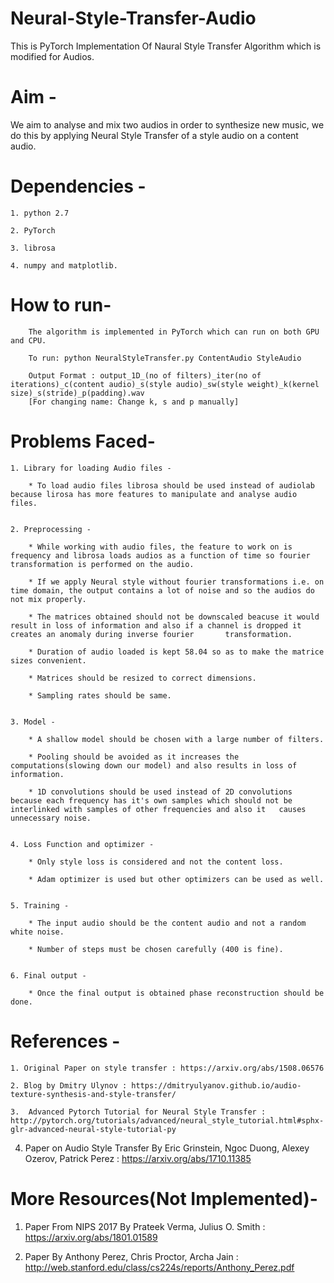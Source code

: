# Neural-Style-Transfer-Audio
This is PyTorch Implementation Of Naural Style Transfer Algorithm which is modified for Audios.

# Aim - 

We aim to analyse and mix two audios in order to synthesize new music, we do this by applying Neural Style Transfer of a style audio on a content audio.

# Dependencies - 

	1. python 2.7
	
	2. PyTorch 
	
	3. librosa
	
	4. numpy and matplotlib.
	
# How to run-

		The algorithm is implemented in PyTorch which can run on both GPU and CPU.
		
		To run: python NeuralStyleTransfer.py ContentAudio StyleAudio
		
		Output Format : output_1D_(no of filters)_iter(no of iterations)_c(content audio)_s(style audio)_sw(style weight)_k(kernel size)_s(stride)_p(padding).wav
		[For changing name: Change k, s and p manually]

# Problems Faced-


	1. Library for loading Audio files -

		* To load audio files librosa should be used instead of audiolab because lirosa has more features to manipulate and analyse audio files.


	2. Preprocessing - 

		* While working with audio files, the feature to work on is frequency and librosa loads audios as a function of time so fourier transformation is performed on the audio.
	
		* If we apply Neural style without fourier transformations i.e. on time domain, the output contains a lot of noise and so the audios do not mix properly.

		* The matrices obtained should not be downscaled beacuse it would result in loss of information and also if a channel is dropped it creates an anomaly during inverse fourier 		transformation.

		* Duration of audio loaded is kept 58.04 so as to make the matrice sizes convenient.

		* Matrices should be resized to correct dimensions.
	
		* Sampling rates should be same.


	3. Model - 

		* A shallow model should be chosen with a large number of filters.

		* Pooling should be avoided as it increases the computations(slowing down our model) and also results in loss of information.

		* 1D convolutions should be used instead of 2D convolutions because each frequency has it's own samples which should not be interlinked with samples of other frequencies and also it 	causes unnecessary noise.


	4. Loss Function and optimizer - 

		* Only style loss is considered and not the content loss.
	
		* Adam optimizer is used but other optimizers can be used as well.


	5. Training - 

		* The input audio should be the content audio and not a random white noise.

		* Number of steps must be chosen carefully (400 is fine).


	6. Final output - 

		* Once the final output is obtained phase reconstruction should be done.

# References - 

	1. Original Paper on style transfer : https://arxiv.org/abs/1508.06576
	
	2. Blog by Dmitry Ulynov : https://dmitryulyanov.github.io/audio-texture-synthesis-and-style-transfer/
	
	3.  Advanced Pytorch Tutorial for Neural Style Transfer : http://pytorch.org/tutorials/advanced/neural_style_tutorial.html#sphx-glr-advanced-neural-style-tutorial-py
  
  4. Paper on Audio Style Transfer By Eric Grinstein, Ngoc Duong, Alexey Ozerov, Patrick Perez : https://arxiv.org/abs/1710.11385
  
# More Resources(Not Implemented)- 

  1. Paper From NIPS 2017 By Prateek Verma, Julius O. Smith : https://arxiv.org/abs/1801.01589
  
  2. Paper By Anthony Perez, Chris Proctor, Archa Jain : http://web.stanford.edu/class/cs224s/reports/Anthony_Perez.pdf

